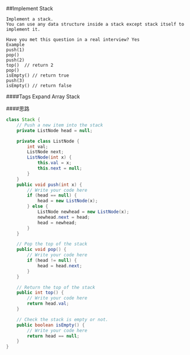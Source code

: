 ##Implement Stack

	Implement a stack.
	You can use any data structure inside a stack except stack itself to implement it.

	Have you met this question in a real interview? Yes
	Example
	push(1)
	pop()
	push(2)
	top()  // return 2
	pop()
	isEmpty() // return true
	push(3)
	isEmpty() // return false

####Tags Expand
Array Stack

####思路

```java
class Stack {
    // Push a new item into the stack
    private ListNode head = null;

    private class ListNode {
        int val;
        ListNode next;
        ListNode(int x) {
            this.val = x;
            this.next = null;
        }
    }
    public void push(int x) {
        // Write your code here
        if (head == null) {
            head = new ListNode(x);
        } else {
            ListNode newhead = new ListNode(x);
            newhead.next = head;
            head = newhead;
        }
    }

    // Pop the top of the stack
    public void pop() {
        // Write your code here
        if (head != null) {
            head = head.next;
        }
    }

    // Return the top of the stack
    public int top() {
        // Write your code here
        return head.val;
    }

    // Check the stack is empty or not.
    public boolean isEmpty() {
        // Write your code here
        return head == null;
    }
}
```
